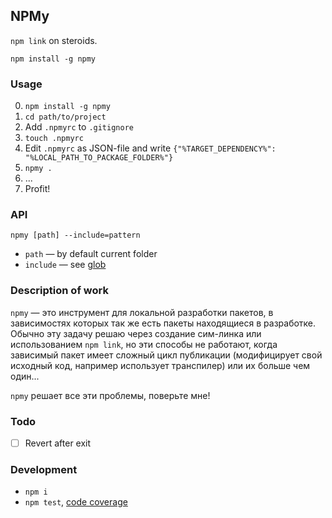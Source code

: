 NPMy
----
`npm link` on steroids.

```
npm install -g npmy
```

### Usage

 0. `npm install -g npmy`
 1. `cd path/to/project`
 2. Add `.npmyrc` to `.gitignore`
 3. `touch .npmyrc`
 4. Edit `.npmyrc` as JSON-file and write `{"%TARGET_DEPENDENCY%": "%LOCAL_PATH_TO_PACKAGE_FOLDER%"}`
 5. `npmy .`
 6. ...
 7. Profit!


### API

`npmy [path] --include=pattern`

 - `path` — by default current folder
 - `include` — see [glob](https://github.com/isaacs/node-glob#glob-primer)


### Description of work

`npmy` — это инструмент для локальной разработки пакетов, в зависимостях которых
так же есть пакеты находящиеся в разработке. Обычно эту задачу решаю через создание
сим-линка или использованием `npm link`, но эти способы не работают, когда зависимый
пакет имеет сложный цикл публикации (модифицирует свой исходный код, например
использует транспилер) или их больше чем один...
<br/>

`npmy` решает все эти проблемы, поверьте мне!


### Todo

 - [ ] Revert after exit


### Development

 - `npm i`
 - `npm test`, [code coverage](./coverage/lcov-report/index.html)
